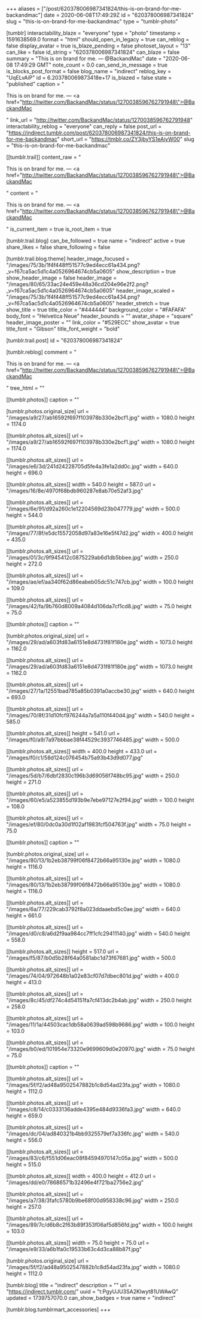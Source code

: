 +++
aliases = ["/post/620378006987341824/this-is-on-brand-for-me-backandmac"]
date = 2020-06-08T17:49:29Z
id = "620378006987341824"
slug = "this-is-on-brand-for-me-backandmac"
type = "tumblr-photo"

[tumblr]
interactability_blaze = "everyone"
type = "photo"
timestamp = 1591638569.0
format = "html"
should_open_in_legacy = true
can_reblog = false
display_avatar = true
is_blaze_pending = false
photoset_layout = "13"
can_like = false
id_string = "620378006987341824"
can_blaze = false
summary = "This is on brand for me. — @BackandMac"
date = "2020-06-08 17:49:29 GMT"
note_count = 0.0
can_send_in_message = true
is_blocks_post_format = false
blog_name = "indirect"
reblog_key = "UqELvAiP"
id = 6.203780069873418e+17
is_blazed = false
state = "published"
caption = "<p>This is on brand for me. — <a href=\"http://twitter.com/BackandMac/status/1270038596762791948\">@BackandMac</a></p>"
link_url = "http://twitter.com/BackandMac/status/1270038596762791948"
interactability_reblog = "everyone"
can_reply = false
post_url = "https://indirect.tumblr.com/post/620378006987341824/this-is-on-brand-for-me-backandmac"
short_url = "https://tmblr.co/ZY3jbyYS1eAiyW00"
slug = "this-is-on-brand-for-me-backandmac"

[[tumblr.trail]]
content_raw = "<p>This is on brand for me. — <a href=\"http://twitter.com/BackandMac/status/1270038596762791948\">@BackandMac</a></p>"
content = "<p>This is on brand for me. &mdash; <a href=\"http://twitter.com/BackandMac/status/1270038596762791948\">@BackandMac</a></p>"
is_current_item = true
is_root_item = true

[tumblr.trail.blog]
can_be_followed = true
name = "indirect"
active = true
share_likes = false
share_following = false

[tumblr.trail.blog.theme]
header_image_focused = "/images/75/3b/1f4f448ff51577c9ed4ecc61a434.png?_v=f67ca5ac5d1c4a0526964674cb5a0605"
show_description = true
show_header_image = false
header_image = "/images/80/65/33ac24e459e48a36cd204e96e2f2.png?_v=f67ca5ac5d1c4a0526964674cb5a0605"
header_image_scaled = "/images/75/3b/1f4f448ff51577c9ed4ecc61a434.png?_v=f67ca5ac5d1c4a0526964674cb5a0605"
header_stretch = true
show_title = true
title_color = "#444444"
background_color = "#FAFAFA"
body_font = "Helvetica Neue"
header_bounds = ""
avatar_shape = "square"
header_image_poster = ""
link_color = "#529ECC"
show_avatar = true
title_font = "Gibson"
title_font_weight = "bold"

[tumblr.trail.post]
id = "620378006987341824"

[tumblr.reblog]
comment = "<p>This is on brand for me. — <a href=\"http://twitter.com/BackandMac/status/1270038596762791948\">@BackandMac</a></p>"
tree_html = ""

[[tumblr.photos]]
caption = ""

[tumblr.photos.original_size]
url = "/images/a9/27/ab16592f697f103978b330e2bcf1.jpg"
width = 1080.0
height = 1174.0

[[tumblr.photos.alt_sizes]]
url = "/images/a9/27/ab16592f697f103978b330e2bcf1.jpg"
width = 1080.0
height = 1174.0

[[tumblr.photos.alt_sizes]]
url = "/images/e6/3d/241d24228705d5fe4a3fe1a2dd0c.jpg"
width = 640.0
height = 696.0

[[tumblr.photos.alt_sizes]]
width = 540.0
height = 587.0
url = "/images/16/8e/4970f68bdb960287e8ab70e52af3.jpg"

[[tumblr.photos.alt_sizes]]
url = "/images/6e/91/d92a260c1e12204569d23b047779.jpg"
width = 500.0
height = 544.0

[[tumblr.photos.alt_sizes]]
url = "/images/77/8f/e5dc15572058d97a83e16e5f47d2.jpg"
width = 400.0
height = 435.0

[[tumblr.photos.alt_sizes]]
url = "/images/01/3c/9f945412c0875229ab6d1db5bbee.jpg"
width = 250.0
height = 272.0

[[tumblr.photos.alt_sizes]]
url = "/images/ae/ef/aa340f62d86eabeb05dc51c747cb.jpg"
width = 100.0
height = 109.0

[[tumblr.photos.alt_sizes]]
url = "/images/42/fa/9b760d8009a4084d106da7cf1cd8.jpg"
width = 75.0
height = 75.0

[[tumblr.photos]]
caption = ""

[tumblr.photos.original_size]
url = "/images/29/ad/a603fd83a6151e8d4731f81f180e.jpg"
width = 1073.0
height = 1162.0

[[tumblr.photos.alt_sizes]]
url = "/images/29/ad/a603fd83a6151e8d4731f81f180e.jpg"
width = 1073.0
height = 1162.0

[[tumblr.photos.alt_sizes]]
url = "/images/27/1a/12551bad785a85b0391a0accbe30.jpg"
width = 640.0
height = 693.0

[[tumblr.photos.alt_sizes]]
url = "/images/70/8f/31d10fcf976244a7a5a110f440d4.jpg"
width = 540.0
height = 585.0

[[tumblr.photos.alt_sizes]]
height = 541.0
url = "/images/f0/a9/7a97bbbae38f44529c3937746485.jpg"
width = 500.0

[[tumblr.photos.alt_sizes]]
width = 400.0
height = 433.0
url = "/images/f0/c1/58d124c076454b75a93b43d9d077.jpg"

[[tumblr.photos.alt_sizes]]
url = "/images/5d/b7/6dbf2830c196b3d69056f748bc95.jpg"
width = 250.0
height = 271.0

[[tumblr.photos.alt_sizes]]
url = "/images/60/e5/a523855d193b9e7ebe97127e2f94.jpg"
width = 100.0
height = 108.0

[[tumblr.photos.alt_sizes]]
url = "/images/ef/80/0dc0a30d1f02af1983fcf504763f.jpg"
width = 75.0
height = 75.0

[[tumblr.photos]]
caption = ""

[tumblr.photos.original_size]
url = "/images/80/13/1b2eb38799f06f8472b66a95130e.jpg"
width = 1080.0
height = 1116.0

[[tumblr.photos.alt_sizes]]
url = "/images/80/13/1b2eb38799f06f8472b66a95130e.jpg"
width = 1080.0
height = 1116.0

[[tumblr.photos.alt_sizes]]
url = "/images/6a/77/229cab3792f8a023ddaaebd5c0ae.jpg"
width = 640.0
height = 661.0

[[tumblr.photos.alt_sizes]]
url = "/images/d0/c8/a6d2f9aa984cc7ff1cfc29411140.jpg"
width = 540.0
height = 558.0

[[tumblr.photos.alt_sizes]]
height = 517.0
url = "/images/f5/87/b0d5b28f64a0581abc1d73f67681.jpg"
width = 500.0

[[tumblr.photos.alt_sizes]]
url = "/images/74/04/972648b1a02e83cf07d7dbec801d.jpg"
width = 400.0
height = 413.0

[[tumblr.photos.alt_sizes]]
url = "/images/8c/45/df274c4d54151fa7cf413dc2b4ab.jpg"
width = 250.0
height = 258.0

[[tumblr.photos.alt_sizes]]
url = "/images/11/1a/44503cac1db58a0639ad598b9686.jpg"
width = 100.0
height = 103.0

[[tumblr.photos.alt_sizes]]
url = "/images/b0/ed/101954e73320e9699609d0e20970.jpg"
width = 75.0
height = 75.0

[[tumblr.photos]]
caption = ""

[[tumblr.photos.alt_sizes]]
url = "/images/5f/f2/ad48a9502547882b1c8d54ad23fa.jpg"
width = 1080.0
height = 1112.0

[[tumblr.photos.alt_sizes]]
url = "/images/c8/14/c0333136adde4395e484d9336fa3.jpg"
width = 640.0
height = 659.0

[[tumblr.photos.alt_sizes]]
url = "/images/dc/04/ad840321b4bb9325579ef7a336fc.jpg"
width = 540.0
height = 556.0

[[tumblr.photos.alt_sizes]]
url = "/images/83/c6/f551d06eac08f84594970147c05a.jpg"
width = 500.0
height = 515.0

[[tumblr.photos.alt_sizes]]
width = 400.0
height = 412.0
url = "/images/dd/e0/78686571b32496e4f721ba2756e2.jpg"

[[tumblr.photos.alt_sizes]]
url = "/images/a7/38/3fafc5780b9be68f00d958338c96.jpg"
width = 250.0
height = 257.0

[[tumblr.photos.alt_sizes]]
url = "/images/89/7c/d6b8c2f63b89f353f06af5d856fd.jpg"
width = 100.0
height = 103.0

[[tumblr.photos.alt_sizes]]
width = 75.0
height = 75.0
url = "/images/e9/33/a6b1fa0c19533b63c4d3ca88b87f.jpg"

[tumblr.photos.original_size]
url = "/images/5f/f2/ad48a9502547882b1c8d54ad23fa.jpg"
width = 1080.0
height = 1112.0

[tumblr.blog]
title = "indirect"
description = ""
url = "https://indirect.tumblr.com/"
uuid = "t:PgyUJU3SA2Klwyt81UWAwQ"
updated = 1739757070.0
can_show_badges = true
name = "indirect"

[tumblr.blog.tumblrmart_accessories]
+++
